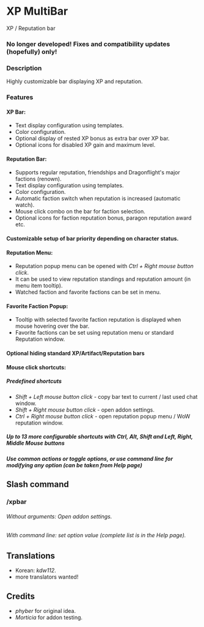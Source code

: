 # XP MultiBar

XP / Reputation bar

### No longer developed! Fixes and compatibility updates (hopefully) only!

### Description

Highly customizable bar displaying XP and reputation.

### Features

#### **XP Bar:**

- Text display configuration using templates.
- Color configuration.
- Optional display of rested XP bonus as extra bar over XP bar.
- Optional icons for disabled XP gain and maximum level.

#### **Reputation Bar:**

- Supports regular reputation, friendships and Dragonflight's major factions (renown).
- Text display configuration using templates.
- Color configuration.
- Automatic faction switch when reputation is increased (automatic watch).
- Mouse click combo on the bar for faction selection.
- Optional icons for faction reputation bonus, paragon reputation award etc.

#### **Customizable setup of bar priority depending on character status.**

#### **Reputation Menu:**

- Reputation popup menu can be opened with _Ctrl + Right mouse button click_.
- It can be used to view reputation standings and reputation amount (in menu item tooltip).
- Watched faction and favorite factions can be set in menu.

#### **Favorite Faction Popup:**

- Tooltip with selected favorite faction reputation is displayed when mouse hovering over the bar.
- Favorite factions can be set using reputation menu or standard Reputation window.

#### **Optional hiding standard XP/Artifact/Reputation bars**

#### **Mouse click shortcuts:**

##### Predefined shortcuts

- _Shift + Left mouse button click_ - copy bar text to current / last used chat window.
- _Shift + Right mouse button click_ - open addon settings.
- _Ctrl + Right mouse button click_ - open reputation popup menu / WoW reputation window.

##### Up to 13 more configurable shortcuts with _Ctrl_, _Alt_, _Shift_ and Left, Right, Middle Mouse buttons

##### Use common actions or toggle options, or use command line for modifying any option (can be taken from Help page)

## Slash command

### /xpbar

###### Without arguments: Open addon settings.
###### With command line: set option value (complete list is in the Help page).

## Translations

- Korean: *kdw112*.
- more translators wanted!

## Credits

- *phyber* for original idea.
- *Morticia* for addon testing.
